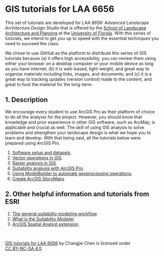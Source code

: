 # GIS tutorials for LAA 6656

This set of tutorials are developed for _LAA 6656: Advanced Landscape Architecture Design Studio_ that is offered by the [School of Landscape Architecture and Planning](https://dcp.ufl.edu/slap/) at the [University of Florida](http://www.ufl.edu/). With this series of tutorials, we intend to get you up to speed with the essential techniques you need to succeed the class.

We chose to use _GitHub_ as the platform to distribute this series of GIS tutorials because (a) it offers high accessibility, you can review them using either your browser on a desktop computer or your mobile device as long as you have internet; (b) it is web-based, light-weight, and great way to organize materials including links, images, and documents; and (c) it is a great way to tracking updates (version control) made to the content, and great to host the material for the long-term.

## 1. Description

We encourage every student to use ArcGIS Pro as their platform of choice to do all the analysis for the project. However, you should know that knowledge and prior experience in other GIS software, such as ArcMap, is applicable and crucial as well. The skill of using GIS analysis to solve problems and strengthen your landscape design is what we hope you to learn and develop. With that being said, all the tutorials below were prepared using ArcGIS Pro.

1. [Software setup and datasets](tutorials/1-software_and_data.md).
2. [Vector operations in GIS](tutorials/2-vector_gis.md).
3. [Raster analysis in GIS](tutorials/3-raster_gis.md).
4. [Suitability analysis with ArcGIS Pro](tutorials/4-suitability.md).
5. [Using ModelBuilder to automate geoprocessing operations](tutorials/5-modelbuilder.md).
6. [Create ArcGIS StoryMaps](tutorials/6-story_map.md)

## 2. Other helpful information and tutorials from ESRI

1. [The general suitability modeling workflow](https://pro.arcgis.com/en/pro-app/help/analysis/spatial-analyst/suitability-modeler/the-general-suitability-modeling-workflow.htm).
2. [What is the Suitability Modeler](https://pro.arcgis.com/en/pro-app/help/analysis/spatial-analyst/suitability-modeler/what-is-the-suitability-modeler.htm).
3. [ArcGIS Spatial Analyst extension](https://pro.arcgis.com/en/pro-app/help/analysis/spatial-analyst/basics/what-is-the-spatial-analyst-extension.htm).

<br>

<p xmlns:dct="http://purl.org/dc/terms/" xmlns:cc="http://creativecommons.org/ns#"><a rel="cc:attributionURL" property="dct:title" href="https://github.com/chjch/LAA6656_tutorial">GIS tutorials for LAA 6656</a> by <span property="cc:attributionName">Changjie Chen</span> is licensed under <a rel="license" href="https://creativecommons.org/licenses/by-nc-sa/4.0?ref=chooser-v1" target="_blank" rel="license noopener noreferrer" style="display:inline-block;">CC BY-NC-SA 4.0<img style="vertical-align:text-bottom;" height="16px" hspace="3px" src="https://mirrors.creativecommons.org/presskit/icons/cc.svg?ref=chooser-v1"><img style="vertical-align:text-bottom;" height="16px" hspace="3px" src="https://mirrors.creativecommons.org/presskit/icons/by.svg?ref=chooser-v1"><img style="vertical-align:text-bottom;" height="16px" hspace="3px" src="https://mirrors.creativecommons.org/presskit/icons/sa.svg?ref=chooser-v1"><img style="vertical-align:text-bottom;" height="16px" hspace="3px" src="https://mirrors.creativecommons.org/presskit/icons/nc.svg?ref=chooser-v1"></a></p>
